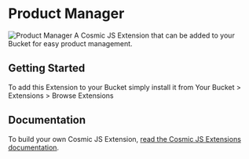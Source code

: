 # Product Manager
![Product Manager](https://cosmicjs.com/uploads/decb8bb0-545e-11e7-94b6-bde57f84d41f-product-manager.png)
A Cosmic JS Extension that can be added to your Bucket for easy product management.
## Getting Started
To add this Extension to your Bucket simply install it from Your Bucket > Extensions > Browse Extensions
## Documentation
To build your own Cosmic JS Extension, [read the Cosmic JS Extensions documentation](https://cosmicjs.com/docs/extensions).
